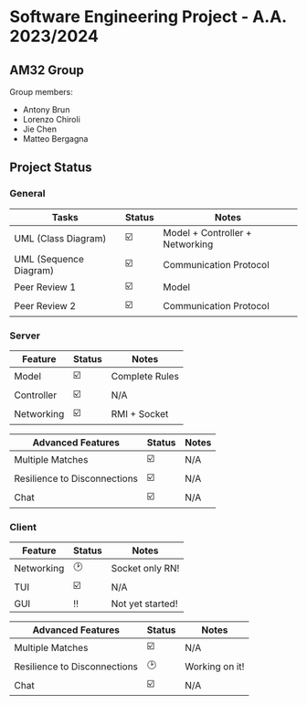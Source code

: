 # Software Engineering Project - A.A. 2023/2024

## AM32 Group

Group members:

- Antony Brun
- Lorenzo Chiroli
- Jie Chen
- Matteo Bergagna

## Project Status

### General

| Tasks                  | Status | Notes                           |
|------------------------|--------|---------------------------------|
| UML (Class Diagram)    | ☑️     | Model + Controller + Networking |
| UML (Sequence Diagram) | ☑️     | Communication Protocol          |
| Peer Review 1          | ☑️     | Model                           |
| Peer Review 2          | ☑️     | Communication Protocol          |

### Server

| Feature    | Status | Notes          |
|------------|--------|----------------|
| Model      | ☑️     | Complete Rules |
| Controller | ☑️     | N/A            |
| Networking | ☑️     | RMI + Socket   |

| Advanced Features            | Status | Notes                 |
|------------------------------|--------|-----------------------|
| Multiple Matches             | ☑️     | N/A                   |
| Resilience to Disconnections | ☑️     | N/A                   |
| Chat                         | ☑️     | N/A                   |

### Client

| Feature    | Status | Notes            |
|------------|--------|------------------|
| Networking | 🕑     | Socket only RN!  |
| TUI        | ☑️     | N/A              |
| GUI        | ‼️     | Not yet started! |

| Advanced Features            | Status | Notes          |
|------------------------------|--------|----------------|
| Multiple Matches             | ☑️     | N/A            |
| Resilience to Disconnections | 🕑     | Working on it! |
| Chat                         | ☑️     | N/A            |
